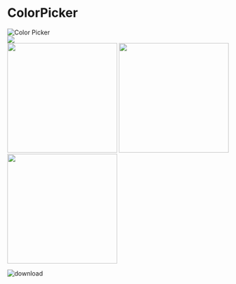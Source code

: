 # ColorPicker
![Color Picker](https://user-images.githubusercontent.com/66868015/84566571-e90b9380-ad8f-11ea-992b-9903717b1c1d.jpg)
</br>
<a href="https://play.google.com/store/apps/details?id=com.pavankumar.colorpicker"><img src="https://user-images.githubusercontent.com/66868015/84566813-c8dcd400-ad91-11ea-8e52-b705f881e8a8.jpg" /></a></br>
<img src="https://user-images.githubusercontent.com/66868015/84566576-f0cb3800-ad8f-11ea-88cb-82db19415bf7.png" width="250" hight="600" />
<img src="https://user-images.githubusercontent.com/66868015/84566577-f294fb80-ad8f-11ea-9fc9-bf9c9a0bfdf0.png" width="250" hight="600" />
<img src="https://user-images.githubusercontent.com/66868015/84566579-f4f75580-ad8f-11ea-8d7c-2674784bc84a.png" width="250" hight="600" />





![download](https://user-images.githubusercontent.com/66868015/84566813-c8dcd400-ad91-11ea-8e52-b705f881e8a8.jpg)
